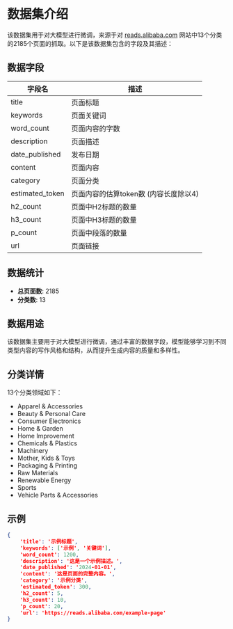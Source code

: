# 数据集介绍

该数据集用于对大模型进行微调，来源于对 [reads.alibaba.com](https://reads.alibaba.com) 网站中13个分类的2185个页面的抓取。以下是该数据集包含的字段及其描述：

## 数据字段

| 字段名              | 描述                           |
|-------------------|------------------------------|
| title             | 页面标题                       |
| keywords          | 页面关键词                      |
| word_count        | 页面内容的字数                   |
| description       | 页面描述                       |
| date_published    | 发布日期                       |
| content           | 页面内容                       |
| category          | 页面分类                       |
| estimated_token   | 页面内容的估算token数 (内容长度除以4) |
| h2_count          | 页面中H2标题的数量               |
| h3_count          | 页面中H3标题的数量               |
| p_count           | 页面中段落的数量                 |
| url               | 页面链接                       |

## 数据统计

- **总页面数**: 2185
- **分类数**: 13

## 数据用途
该数据集主要用于对大模型进行微调，通过丰富的数据字段，模型能够学习到不同类型内容的写作风格和结构，从而提升生成内容的质量和多样性。

## 分类详情

13个分类领域如下：

- Apparel & Accessories
- Beauty & Personal Care
- Consumer Electronics
- Home & Garden
- Home Improvement
- Chemicals & Plastics
- Machinery
- Mother, Kids & Toys
- Packaging & Printing
- Raw Materials
- Renewable Energy
- Sports
- Vehicle Parts & Accessories

## 示例

```json
{
    'title': '示例标题',
    'keywords': ['示例', '关键词'],
    'word_count': 1200,
    'description': '这是一个示例描述。',
    'date_published': '2024-01-01',
    'content': '这是页面的完整内容。',
    'category': '示例分类',
    'estimated_token': 300,
    'h2_count': 5,
    'h3_count': 10,
    'p_count': 20,
    'url': 'https://reads.alibaba.com/example-page'
}
```